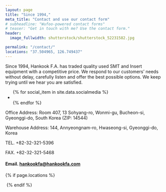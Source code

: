 ```yaml
---
layout: page
title: "Since 1994,"
meta_title: "Contact and use our contact form"
# subheadline: "Wufoo-powered contact forms"
# teaser: "Get in touch with me? Use the contact form."
header:
  image_fullwidth: shutterstock/shutterstock_52231582.jpg

permalink: "/contact/"
locations: "37.504965, 126.749437"
---
```


Since 1994, Hankook F.A. has traded quality used SMT and Insert equipment with a competitive price. We respond to our customers’ needs without delay, carefully listen and offer the best possible options. We keep trying until we hear you are satisfied.

<ul class="inline-list social-icons">
{% for social_item in site.data.socialmedia %}
  <li><a href="{{ social_item.url }}" target="_blank" class="{{ social_item.class }}" title="{{ social_item.title }}"></a></li>
{% endfor %}
</ul>


Office Address: Room 407, 13 Sohyang-ro, Wonmi-gu, Bucheon-si, Gyeonggi-do, South Korea (ZIP: 14544)

Warehouse Address: 144, Annyeongnam-ro, Hwaseong-si, Gyeonggi-do, Korea

TEL. +82-32-321-5396  

FAX. +82-32-321-5468  

#### Email. [hankookfa@hankookfa.com](mailto:hankookfa@hankookfa.com) ####     




{% if page.locations %}
<div>
<p></p>
</div>
<a href="https://www.google.com/maps/place/37%C2%B030'17.9%22N+126%C2%B044'58.0%22E/@37.504965,126.7472483,17z/data=!3m1!4b1!4m5!3m4!1s0x0:0x0!8m2!3d37.504965!4d126.749437" target="_blank"><img src="http://maps.googleapis.com/maps/api/staticmap?{% for location in page.locations %}{% if forloop.first %}center={{location}}&markers=color:red%7C{{location}}{% else %}&markers=color:red%7C{{location}}{% endif %}{% endfor %}&zoom={% if page.zoom %}{{page.zoom}}{% else %}14{% endif %}&size=300x200&scale=2&sensor=false&visual_refresh=true" alt=""></a>
{% endif %}
